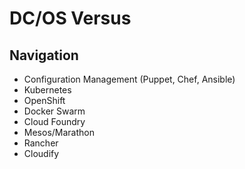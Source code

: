 # DC/OS Versus

## Navigation

- Configuration Management (Puppet, Chef, Ansible)
- Kubernetes
- OpenShift
- Docker Swarm
- Cloud Foundry
- Mesos/Marathon
- Rancher
- Cloudify
